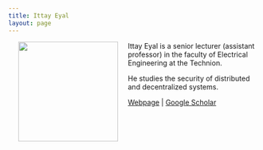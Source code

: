 ```yaml
---
title: Ittay Eyal
layout: page
---
```


<img align="left" width="200" height="200" src="../img/ittayEyal.jpg" hspace="20">

Ittay Eyal is a senior lecturer (assistant professor) in the faculty of Electrical Engineering at the Technion.

He studies the security of distributed and decentralized systems.

[Webpage](https://webee.technion.ac.il/people/ittay/) \| [Google Scholar](https://scholar.google.ch/citations?user=1oUGY7cAAAAJ&hl=en&oi=ao)

